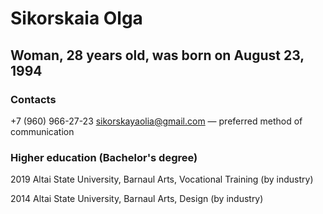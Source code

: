 # Sikorskaia Olga
## Woman, 28 years old, was born on August 23, 1994
### Contacts
+7 (960) 966-27-23
sikorskayaolia@gmail.com — preferred method of communication
### Higher education (Bachelor's degree)
2019
Altai State University, Barnaul
Arts, Vocational Training (by industry)

2014
Altai State University, Barnaul
Arts, Design (by industry)
